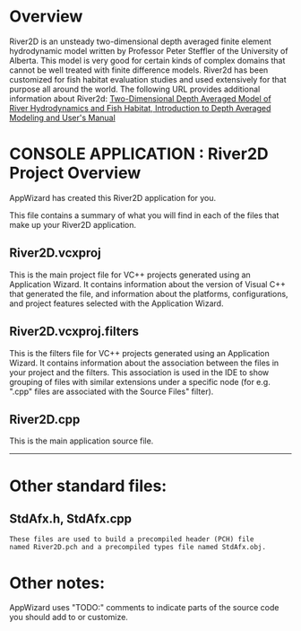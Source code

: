 # Overview
River2D is an unsteady two-dimensional depth averaged finite element hydrodynamic model written by Professor Peter Steffler of the University of Alberta. This model is very good for certain kinds of complex domains that cannot be well treated with finite difference models. River2d has been customized for fish habitat evaluation studies and used extensively for that purpose all around the world. The following URL provides additional information about River2d: [Two-Dimensional Depth Averaged Model of River Hydrodynamics and Fish Habitat, Introduction to Depth Averaged Modeling and User's Manual  ](https://www.river2d.ca/Downloads/documentation/River2D.pdf)


# CONSOLE APPLICATION : River2D Project Overview
AppWizard has created this River2D application for you.

This file contains a summary of what you will find in each of the files that
make up your River2D application.

## River2D.vcxproj
This is the main project file for VC++ projects generated using an Application Wizard. It contains information about the version of Visual C++ that generated the file, and information about the platforms, configurations, and project features selected with the Application Wizard.
    
## River2D.vcxproj.filters
This is the filters file for VC++ projects generated using an Application Wizard. It contains information about the association between the files in your project and the filters. This association is used in the IDE to show grouping of files with similar extensions under a specific node (for e.g. ".cpp" files are associated with the Source Files" filter).

## River2D.cpp
This is the main application source file.

---

# Other standard files:

## StdAfx.h, StdAfx.cpp
    These files are used to build a precompiled header (PCH) file
    named River2D.pch and a precompiled types file named StdAfx.obj.

# Other notes:

AppWizard uses "TODO:" comments to indicate parts of the source code you
should add to or customize.
